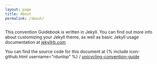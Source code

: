 ```yaml
---
layout: page
title: About
permalink: /about/
---
```



This convention Guidebook is written in Jekyll. You can find out more info about customizing your Jekyll theme, as well as basic Jekyll usage documentation at [jekyllrb.com](http://jekyllrb.com/)

You can find the source code for this document at
{% include icon-github.html username="rdunlop" %} /
[unicycling-convention-guide](https://github.com/rdunlop/unicycling-convention-guide)
